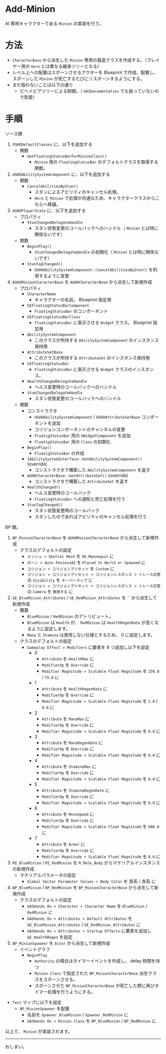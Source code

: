 # Add-Minion
AI 専用キャラクターである `Minion` の実装を行う。


# 方法
* `CharacterBase` から派生した `Minion` 専用の基底クラスを作成する。（プレイヤー用の `Horo` とは異なる継承ツリーとなる）
* レベル上への配置はスポーンさせるアクターを Blueprint で作成、配置し、スポーンした `Minion` が死亡するたびにリスポーンするようにする。
* まだ扱わないことは以下の通り
	* ビヘイビアツリーによる制御。（ `GASDocumentation` でも扱っていないので割愛）


# 手順

ソース類

1. `FGHODefaultClasses` に、以下を追加する
	* 関数
		* `GetFloatingStatusBarForMinionClass()`
			* `Minion` 用の `FloatingStatusBar` のデフォルトクラスを取得する関数。
1. `UGHOAbilitySystemComponent` に、以下を追加する
	* 関数
		* `CancelAbilitiesByStun()`
			* スタンによるアビリティのキャンセル処理。
			* `Hero` と `Minion` で処理が共通なため、キャラクタークラスからこちらへ移譲。
1. `AGHOPlayerState` に、以下を追加する
	* プロパティ
		* `StunChangedDelegateHandle`
			* スタン状態変更のコールバックへのハンドル（ `Minion` とは特に関係ないです）
	* 関数
		* `BeginPlay()`
			* `StunChangedDelegateHandle` の初期化（ `Minion` とは特に関係ないです）
		* `StunTagChanged()`
			* `UGHOAbilitySystemComponent::CancelAbilitiesByStun()` を利用するように変更
1. `AGHOMinionCharacterBase` を `AGHOCharacterBase` から派生して新規作成
	* プロパティ
		* `CharacterName`
			* キャラクターの名前。 Blueprint 指定用
		* `UIFloatingStatusBarComponent`
			* `FloatingStatusBar` のコンポーネント
		* `UIFloatingStatusBarClass`
			* `FloatingStatusBar` に表示させる `Widget` クラス。 Blueprint 指定用
		* `AbilitySystemComponent`
			* このクラスが所持する `AbilitySystemComponent` のインスタンス保持用
		* `AttributeSetBase`
			* このクラスが所持する `AttributeSet` のインスタンス保持用
		* `UIFloatingStatusBar`
			* `FloatingStatusBar` に表示させる `Widget` クラスのインスタンス。
		* `HealthChangedDelegateHandle`
			* ヘルス変更時のコールバックへのハンドル
		* `StunChangedDelegateHandle`
			* スタン状態変更のコールバックへのハンドル
	* 関数
		* コンストラクタ
			* `UGHOAbilitySystemComponent` / `UGHOAttributeSetBase` コンポーネントを追加
			* コリジョンコンポーネントのチャンネルの変更
			* `FloatigStatusBar` 用の `UWidgetComponent` を追加
			* `FloatigStatusBar` 用の `Class` の初期化
		* `BeginPlay()`
			* `FloatigStatusBar` の作成
		* `IAbilitySystemInterface::GetAbilitySystemComponent()` (override)
			* コンストラクタで構築した `AbilitySystemComponent` を返す
		* `AGHOCharacterBase::GetAttributeSet()` (override)
			* コンストラクタで構築した `AttributeSet` を返す
		* `HealthChanged()`
			* ヘルス変更時のコールバック
			* `FloatingStatusBar` への通知と死亡処理を行う
		* `StunTagChanged()`
			* スタン状態変更時のコールバック
			* スタンしたのであればアビリティのキャンセル処理を行う


BP 類。

1. `BP_MinionCharacterBase` を `AGHOMinionCharacterBase` から派生して新規作成
	* クラスのデフォルトの設定
		* `メッシュ > Skeltal Mesh` を `SK_Mannequin` に
		* `ポーン > Auto PossessAI` を `Placed In World or Spawned` に
		* `コリジョン > コリジョンプリセット` を `Custom` に
		* `コリジョン > コリジョンプリセット > コリジョンレスポンス > トレース応答` の `Visibility` を `オーバーラップ` に
		* `コリジョン > コリジョンプリセット > コリジョンレスポンス > トレース応答` の `Camera` を `無視する` に
1. `GE_BlueMinion_Attributes` / `GE_RedMinion_Attributes` を `` から派生して新規作成
	* 概要
		* `BlueMinion` / `RedMinion` のアトリビュート。
		* `BlueMinion` は `Health` が、 `RedMinion` は `HealthRegenRate` が高くなるように設定します。
		* `Mana` と `Stamina` は使用しない仕様とするため、 0 に設定します。
	* クラスのデフォルトの設定 
		* `Gameplay Effect > Modifiers` に要素を 8 つ追加し以下を設定
			* 0
				* `Attribute` を `HealthMax` に
				* `ModifierOp` を `Override` に
				* `Modifier Magnitude > Scalable Float Magnitude` を `150.0` / `75.0` に
			* 1
				* `Attribute` を `HealthRegenRate` に
				* `ModifierOp` を `Override` に
				* `Modifier Magnitude > Scalable Float Magnitude` を `2.0` / `8.0` に
			* 2
				* `Attribute` を `ManaMax` に
				* `ModifierOp` を `Override` に
				* `Modifier Magnitude > Scalable Float Magnitude` を `0.0` に
			* 3
				* `Attribute` を `ManaRegenRate` に
				* `ModifierOp` を `Override` に
				* `Modifier Magnitude > Scalable Float Magnitude` を `0.0` に
			* 4
				* `Attribute` を `StaminaMax` に
				* `ModifierOp` を `Override` に
				* `Modifier Magnitude > Scalable Float Magnitude` を `0.0` に
			* 5
				* `Attribute` を `StaminaRegenRate` に
				* `ModifierOp` を `Override` に
				* `Modifier Magnitude > Scalable Float Magnitude` を `0.0` に
			* 6
				* `Attribute` を `MoveSpeed` に
				* `ModifierOp` を `Override` に
				* `Modifier Magnitude > Scalable Float Magnitude` を `600.0` に
			* 7
				* `Attribute` を `Armor` に
				* `ModifierOp` を `Override` に
				* `Modifier Magnitude > Scalable Float Magnitude` を `8.0` に
1. `MI_BlueMinion` / `MI_RedMinion` を `M_Male_Body` からマテリアルインスタンスの新規作成
	* マテリアルパラメータの設定
		* `Global Vector Parameter Values > Body Color` を 青系 / 赤系 に
1. `BP_BlueMinion` / `BP_RedMinion` を `BP_MinionCharacterBase` から派生して新規作成
	* クラスのデフォルトの設定
		* `GASHands On > Character > Character Name` を `BlueMinion` / `RedMinion` に
		* `GASHands On > Attributes > Default Attributes` を `GE_BlueMinion_Attributes` / `GE_RedMinion_Attributes` に
		* `GASHands On > Attributes > Startup Effects` に要素を追加し `GE_HealthRegen` を設定
1. `BP_MinionSpawner` を `Actor` から派生して新規作成
	* イベントグラフ
		* `BeginPlay`
			* `Authority` の場合はタイマーイベントを作成し、 delay 時間を待つ
			* `Minion Class` で指定された `BP_MinionCharacterBase` 派生クラスをスポーンさせる。
			* スポーンさせた `BP_MinionCharacterBase` が死亡した際に再びタイマー処理を行うようにする。
* `Test` マップに以下を設定
	* `BP_MinionSpawner` を配置
		* 名前を `Spawner_BlueMinion` / `Spawner_RedMinion` に
		* `GASHands On < Minion Class` を `BP_BlueMinion` / `BP_RedMinion` に


以上で、 `Minion` が実装されます。


-----
おしまい。
